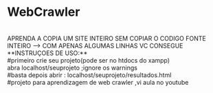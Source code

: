 # WebCrawler
<br>
APRENDA A COPIA UM SITE INTEIRO SEM COPIAR O CODIGO FONTE INTEIRO --> COM APENAS ALGUMAS LINHAS VC CONSEGUE
<br>
**INSTRUÇOES DE USO:**
<br>
#primeiro crie seu projeto(pode ser no htdocs do xampp)
<br>
abra localhost/seuprojeto  ;ignore os warnings
<br>
#basta depois abrir : localhost/seuprojeto/resultados.html
<br>
#projeto para aprendizagem de web crawler ,vi aula no youtube
